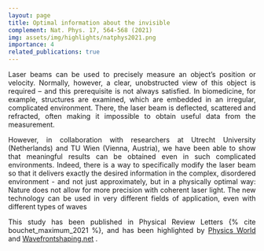 ```yaml
---
layout: page
title: Optimal information about the invisible
complement: Nat. Phys. 17, 564-568 (2021)
img: assets/img/highlights/natphys2021.png
importance: 4
related_publications: true
---
```


<p align="justify"> 
Laser beams can be used to precisely measure an object’s position or velocity. Normally, however, a clear, unobstructed view of this object is required – and this prerequisite is not always satisfied. In biomedicine, for example, structures are examined, which are embedded in an irregular, complicated environment. There, the laser beam is deflected, scattered and refracted, often making it impossible to obtain useful data from the measurement.
</p>

<p align="justify"> 
However, in collaboration with researchers at Utrecht University (Netherlands) and TU Wien (Vienna, Austria), we have been able to show that meaningful results can be obtained even in such complicated environments. Indeed, there is a way to specifically modify the laser beam so that it delivers exactly the desired information in the complex, disordered environment - and not just approximately, but in a physically optimal way: Nature does not allow for more precision with coherent laser light. The new technology can be used in very different fields of application, even with different types of waves

</p>

<p align="justify"> 
This study has been published in Physical Review Letters {% cite bouchet_maximum_2021 %}, and has been highlighted by <a href="https://physicsworld.com/a/complex-light-waves-measure-hidden-objects/">Physics World</a>  and <a href="https://www.wavefrontshaping.net/post/id/72">Wavefrontshaping.net</a> .
</p>
